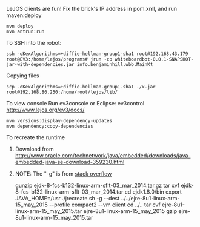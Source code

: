 

LeJOS clients are fun!  Fix the brick's IP address in pom.xml, and run maven:deploy 

    mvn deploy
    mvn antrun:run

To SSH into the robot:

    ssh -oKexAlgorithms=+diffie-hellman-group1-sha1 root@192.168.43.179
    root@EV3:/home/lejos/programs# jrun -cp whiteboardbot-0.0.1-SNAPSHOT-jar-with-dependencies.jar info.benjaminhill.wbb.MainKt

Copying files

    scp -oKexAlgorithms=+diffie-hellman-group1-sha1 ./x.jar root@192.168.86.250:/home/root/lejos/lib/

To view console Run ev3console or Eclipse: ev3control
http://www.lejos.org/ev3/docs/

    mvn versions:display-dependency-updates
    mvn dependency:copy-dependencies
    
To recreate the runtime

1. Download from http://www.oracle.com/technetwork/java/embedded/downloads/java-embedded-java-se-download-359230.html
2. NOTE: The "-g" is from [stack overflow](https://stackoverflow.com/questions/23275519/jdwp-in-embedded-jre-in-java-8)


    gunzip ejdk-8-fcs-b132-linux-arm-sflt-03_mar_2014.tar.gz
    tar xvf ejdk-8-fcs-b132-linux-arm-sflt-03_mar_2014.tar
    cd ejdk1.8.0/bin
    export JAVA_HOME=/usr
    ./jrecreate.sh -g --dest ../../ejre-8u1-linux-arm-15_may_2015 --profile compact2 --vm client
    cd ../..
    tar cvf ejre-8u1-linux-arm-15_may_2015.tar ejre-8u1-linux-arm-15_may_2015
    gzip ejre-8u1-linux-arm-15_may_2015.tar
